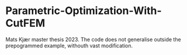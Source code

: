 # Parametric-Optimization-With-CutFEM
Mats Kjær master thesis 2023. 
The code does not generalise outside the prepogrammed example, withouth vast modification.
